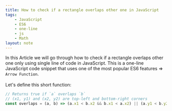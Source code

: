 ```yaml
---
title: How to check if a rectangle overlaps other one in JavaScript
tags:
    - JavaScript
    - ES6
    - one-line
    - js
    - Math
layout: note
---
```




In this Article we will go through how to check if a rectangle overlaps other one only using single line of code in JavaScript.
This is a one-line JavaScript code snippet that uses one of the most popular ES6 features => `Arrow Function`.
<br/>
<br/>
Let's define this short function:

```js {.wrap}
// Returns true if `a` overlaps `b`
// (x1, y1) and (x2, y2) are top-left and bottom-right corners
const overlaps = (a, b) => (a.x1 < b.x2 && b.x1 < a.x2) || (a.y1 < b.y2 && b.y1 < a.y2);
```